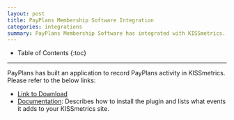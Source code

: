 ```yaml
---
layout: post
title: PayPlans Membership Software Integration
categories: integrations
summary: PayPlans Membership Software has integrated with KISSmetrics.
---
```

* Table of Contents
{:toc}
* * *

PayPlans has built an application to record PayPlans activity in KISSmetrics. Please refer to the below links:

* [Link to Download][plugin]
* [Documentation][doc]: Describes how to install the plugin and lists what events it adds to your KISSmetrics site.

[plugin]: http://www.jpayplans.com/app-ville/item/kissmetrics-2.html
[doc]: http://www.jpayplans.com/support/documentation/item/kissmetrics.html